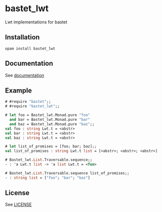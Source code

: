 # bastet_lwt

Lwt implementations for bastet


## Installation

```
opam install bastet_lwt
```

## Documentation

See [documentation][1]


## Example

```ocaml
# #require "bastet";;
# #require "bastet_lwt";;

# let foo = Bastet_lwt.Monad.pure "foo"
  and bar = Bastet_lwt.Monad.pure "bar"
  and baz = Bastet_lwt.Monad.pure "baz";;
val foo : string Lwt.t = <abstr>
val bar : string Lwt.t = <abstr>
val baz : string Lwt.t = <abstr>

# let list_of_promises = [foo; bar; baz];;
val list_of_promises : string Lwt.t list = [<abstr>; <abstr>; <abstr>]

# Bastet_lwt.List.Traversable.sequence;;
- : 'a Lwt.t list -> 'a list Lwt.t = <fun>

# Bastet_lwt.List.Traversable.sequence list_of_promises;;
- : string list = ["foo"; "bar"; "baz"]
```


## License

See [LICENSE][2]


[1]: http://risto-stevcev.github.io/bastet-lwt
[2]: https://github.com/Risto-Stevcev/bastet-lwt/blob/master/LICENSE
